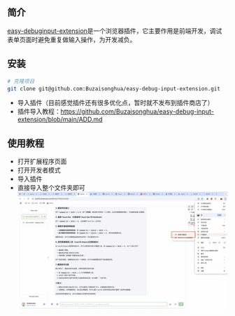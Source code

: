 ## 简介

[easy-debuginput-extension]()是一个浏览器插件，它主要作用是前端开发，调试表单页面时避免重复做输入操作，为开发减负。

## 安装

```bash
# 克隆项目
git clone git@github.com:Buzaisonghua/easy-debug-input-extension.git
```

- 导入插件（目前感觉插件还有很多优化点，暂时就不发布到插件商店了）
- 插件导入教程：https://github.com/Buzaisonghua/easy-debug-input-extension/blob/main/ADD.md

## 使用教程

- 打开扩展程序页面
- 打开开发者模式
- 导入插件
- 直接导入整个文件夹即可
  ![usage](https://github.com/Buzaisonghua/easy-debug-input-extension/blob/main/public/add.gif)
